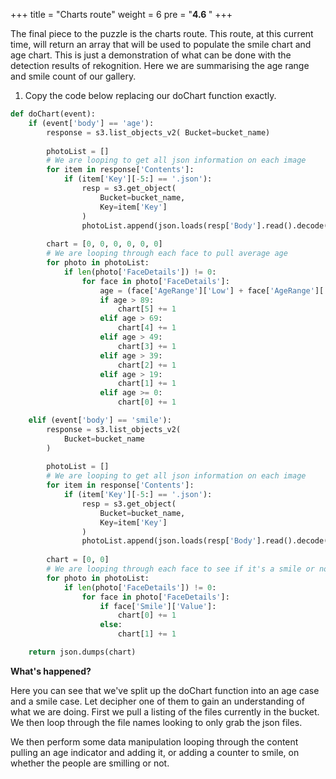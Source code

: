 +++
title = "Charts route"
weight = 6
pre = "<b>4.6 </b>"
+++

The final piece to the puzzle is the charts route. This route, at this current time, will return an array that will be used to populate the smile chart and age chart. This is just a demonstration of what can be done with the detection results of rekognition. Here we are summarising the age range and smile count of our gallery.

1. Copy the code below replacing our doChart function exactly.

```python
def doChart(event):
    if (event['body'] == 'age'):
        response = s3.list_objects_v2( Bucket=bucket_name)
        
        photoList = []
        # We are looping to get all json information on each image
        for item in response['Contents']:
            if (item['Key'][-5:] == '.json'):
                resp = s3.get_object(
                    Bucket=bucket_name,
                    Key=item['Key']
                )
                photoList.append(json.loads(resp['Body'].read().decode('utf-8')))
        
        chart = [0, 0, 0, 0, 0, 0]
        # We are looping through each face to pull average age
        for photo in photoList:
            if len(photo['FaceDetails']) != 0:
                for face in photo['FaceDetails']:
                    age = (face['AgeRange']['Low'] + face['AgeRange']['High'])/2
                    if age > 89:
                        chart[5] += 1
                    elif age > 69:
                        chart[4] += 1
                    elif age > 49:
                        chart[3] += 1
                    elif age > 39:
                        chart[2] += 1
                    elif age > 19:
                        chart[1] += 1
                    elif age >= 0:
                        chart[0] += 1

    elif (event['body'] == 'smile'):
        response = s3.list_objects_v2(
            Bucket=bucket_name
        )
        
        photoList = []
        # We are looping to get all json information on each image
        for item in response['Contents']:
            if (item['Key'][-5:] == '.json'):
                resp = s3.get_object(
                    Bucket=bucket_name,
                    Key=item['Key']
                )
                photoList.append(json.loads(resp['Body'].read().decode('utf-8')))
        
        chart = [0, 0]
        # We are looping through each face to see if it's a smile or not
        for photo in photoList:
            if len(photo['FaceDetails']) != 0:
                for face in photo['FaceDetails']:
                    if face['Smile']['Value']:
                        chart[0] += 1
                    else:
                        chart[1] += 1

    return json.dumps(chart)
```

**What's happened?**

Here you can see that we've split up the doChart function into an age case and a smile case. Let decipher one of them to gain an understanding of what we are doing. First we pull a listing of the files currently in the bucket. We then loop through the file names looking to only grab the json files.

We then perform some data manipulation looping through the content pulling an age indicator and adding it, or adding a counter to smile, on whether the people are smilling or not.
